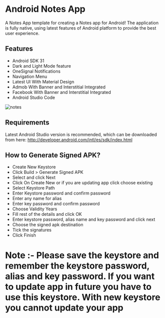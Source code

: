 # Android Notes App 
A Notes App template for creating a Notes app for Android! The application is fully native, using latest features of Android platform to provide the best user experience.

## Features
+ Android SDK 31
+ Dark and Light Mode feature
+ OneSignal Notifications
+ Navigation Menu
+ Latest UI With Material Design
+ Admob With Banner and Interstitial Integrated
+ Facebook With Banner and Interstitial Integrated
+ Android Studio Code

![notes](https://user-images.githubusercontent.com/73836896/135617246-cbdd8901-6485-411a-b294-fdc233988f77.jpg)


## Requirements
Latest Android Studio version is recommended, which can be downloaded from here:
http://developer.android.com/intl/es/sdk/index.html

## How to Generate Signed APK?
+ Create New Keystore
+ Click Build > Generate Signed APK
+ Select and click Next
+ Click On Create New or if you are updating app click choose existing
+ Select Keystore Path
+ Enter Keystore password and confirm password
+ Enter any name for alias
+ Enter key password and confirm password
+ Choose Validity Years
+ Fill rest of the details and click OK
+ Enter keystore password, alias name and key password and click next
+ Choose the signed apk destination
+ Tick the signatures
+ Click Finish

# Note :- Please save the keystore and remember the keystore password, alias and key password. If you want to update app in future you have to use this keystore. With new keystore you cannot update your app
